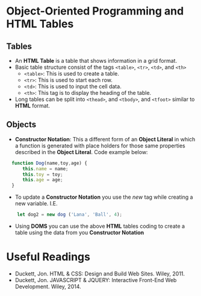 # Object-Oriented Programming and HTML Tables

## Tables

- An **HTML Table** is a table that shows information in a grid format.
- Basic table structure consist of the tags `<table>`, `<tr>`, `<td>`, and `<th>`
  - `<table>`: This is used to create a table.
  - `<tr>`: This is used to start each row.
  - `<td>`: This is used to input the cell data.
  - `<th>`: This tag is to display the heading of the table.
- Long tables can be split into `<thead>`, and `<tbody>`, and `<tfoot>` similar to **HTML** format.

## Objects

- **Constructor Notation**: This a different form of an **Object Literal** in which a function is generated with place holders for those same properties described in the **Object Literal**. Code example below:

```js
  function Dog(name,toy,age) {
      this.name = name;
      this.toy = toy;
      this.age = age;
  }
```

- To update a **Constructor Notation** you use the *new* tag while creating a new variable. I.E.

```js
    let dog2 = new dog ('Lana', 'Ball', 4);
```

- Using **DOMS** you can use the above **HTML** tables coding to create a table using the data from you **Constructor Notation**

# Useful Readings

- Duckett, Jon. HTML & CSS: Design and Build Web Sites. Wiley, 2011.
- Duckett, Jon. JAVASCRIPT & JQUERY: Interactive Front-End Web Development. Wiley, 2014.